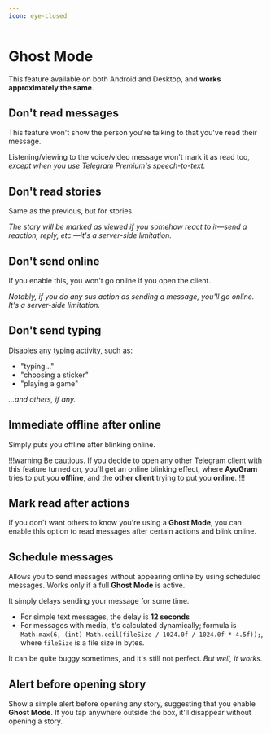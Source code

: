 ```yaml
---
icon: eye-closed
---
```


# Ghost Mode

This feature available on both Android and Desktop, and **works approximately the same**.

## Don't read messages

This feature won't show the person you're talking to that you've read their message.

Listening/viewing to the voice/video message won't mark it as read too, *except when you use Telegram Premium's speech-to-text.*

## Don't read stories

Same as the previous, but for stories.

*The story will be marked as viewed if you somehow react to it—send a reaction, reply, etc.—it's a server-side limitation.*

## Don't send online

If you enable this, you won't go online if you open the client.

*Notably, if you do any sus action as sending a message, you'll go online. It's a server-side limitation.*

## Don't send typing

Disables any typing activity, such as:
- "typing..."
- "choosing a sticker"
- "playing a game"

*...and others, if any.*

## Immediate offline after online

Simply puts you offline after blinking online.

!!!warning
Be cautious. If you decide to open any other Telegram client with this feature turned on, you'll get an online blinking effect, where **AyuGram** tries to put you **offline**, and the **other client** trying to put you **online**.
!!!

## Mark read after actions

If you don't want others to know you're using a **Ghost Mode**, you can enable this option to read messages after certain actions and blink online.

## Schedule messages

Allows you to send messages without appearing online by using scheduled messages. Works only if a full **Ghost Mode** is active.

It simply delays sending your message for some time.

- For simple text messages, the delay is **12 seconds**
- For messages with media, it's calculated dynamically; formula is `Math.max(6, (int) Math.ceil(fileSize / 1024.0f / 1024.0f * 4.5f));`, where `fileSize` is a file size in bytes.

It can be quite buggy sometimes, and it's still not perfect. *But well, it works.*

## Alert before opening story

Show a simple alert before opening any story, suggesting that you enable **Ghost Mode**. If you tap anywhere outside the box, it'll disappear without opening a story.

